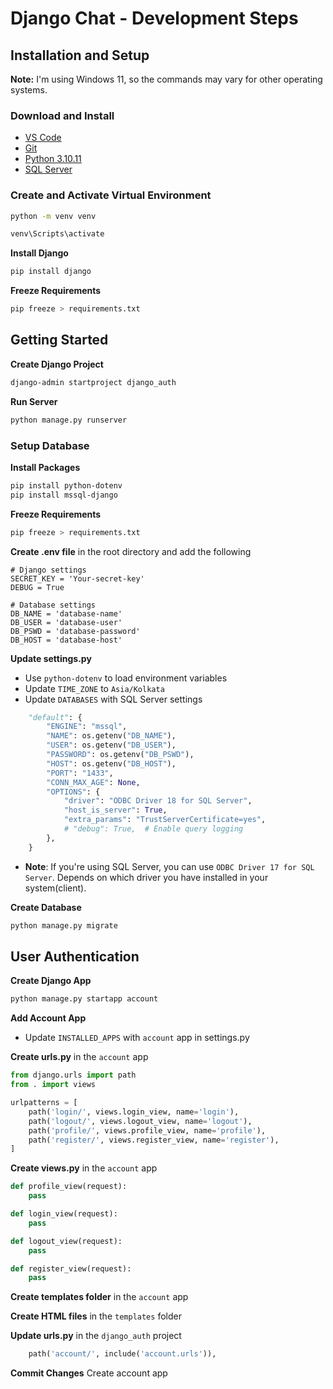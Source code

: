 # Django Chat - Development Steps

## Installation and Setup

**Note:** I'm using Windows 11, so the commands may vary for other operating systems.

### Download and Install
- [VS Code](https://code.visualstudio.com/)
- [Git](https://git-scm.com/downloads)
- [Python 3.10.11](https://www.python.org/downloads/release/python-31011/)
- [SQL Server](https://www.microsoft.com/en-us/sql-server/sql-server-downloads)

### Create and Activate Virtual Environment
```bash
python -m venv venv
```
```bash
venv\Scripts\activate
```

**Install Django**
```bash
pip install django
```

**Freeze Requirements**
```bash
pip freeze > requirements.txt
```

## Getting Started
**Create Django Project**
```bash
django-admin startproject django_auth
```

**Run Server**
```bash
python manage.py runserver
```

### Setup Database

**Install Packages**
```bash
pip install python-dotenv
pip install mssql-django
```

**Freeze Requirements**
```bash
pip freeze > requirements.txt
```

**Create .env file** in the root directory and add the following
```env
# Django settings
SECRET_KEY = 'Your-secret-key'
DEBUG = True

# Database settings
DB_NAME = 'database-name'
DB_USER = 'database-user'
DB_PSWD = 'database-password'
DB_HOST = 'database-host'
```

**Update settings.py**
- Use `python-dotenv` to load environment variables
- Update `TIME_ZONE` to `Asia/Kolkata`
- Update `DATABASES` with SQL Server settings
```python
    "default": {
        "ENGINE": "mssql",
        "NAME": os.getenv("DB_NAME"),
        "USER": os.getenv("DB_USER"),
        "PASSWORD": os.getenv("DB_PSWD"),
        "HOST": os.getenv("DB_HOST"),
        "PORT": "1433",
        "CONN_MAX_AGE": None,
        "OPTIONS": {
            "driver": "ODBC Driver 18 for SQL Server",
            "host_is_server": True,
            "extra_params": "TrustServerCertificate=yes",
            # "debug": True,  # Enable query logging
        },
    }
```
- **Note**: If you're using SQL Server, you can use `ODBC Driver 17 for SQL Server`. Depends on which driver you have installed in your system(client).

**Create Database**
```bash
python manage.py migrate
```

## User Authentication

**Create Django App**
```bash
python manage.py startapp account
```

**Add Account App**
- Update `INSTALLED_APPS` with `account` app in settings.py

**Create urls.py** in the `account` app
```python
from django.urls import path
from . import views

urlpatterns = [
    path('login/', views.login_view, name='login'),
    path('logout/', views.logout_view, name='logout'),
    path('profile/', views.profile_view, name='profile'),
    path('register/', views.register_view, name='register'),
]
```

**Create views.py** in the `account` app
```python
def profile_view(request):
    pass

def login_view(request):
    pass

def logout_view(request):
    pass

def register_view(request):
    pass
```

**Create templates folder** in the `account` app

**Create HTML files** in the `templates` folder

**Update urls.py** in the `django_auth` project
```python
    path('account/', include('account.urls')),
```

**Commit Changes** Create account app